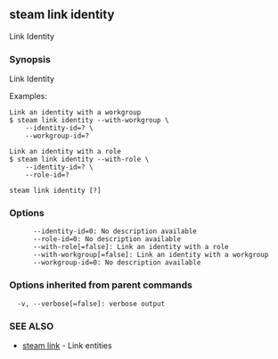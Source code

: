 ## steam link identity

Link Identity

### Synopsis


Link Identity

Examples:

    Link an identity with a workgroup
    $ steam link identity --with-workgroup \
        --identity-id=? \
        --workgroup-id=?

    Link an identity with a role
    $ steam link identity --with-role \
        --identity-id=? \
        --role-id=?

```
steam link identity [?]
```

### Options

```
      --identity-id=0: No description available
      --role-id=0: No description available
      --with-role[=false]: Link an identity with a role
      --with-workgroup[=false]: Link an identity with a workgroup
      --workgroup-id=0: No description available
```

### Options inherited from parent commands

```
  -v, --verbose[=false]: verbose output
```

### SEE ALSO
* [steam link](steam_link.md)	 - Link entities

